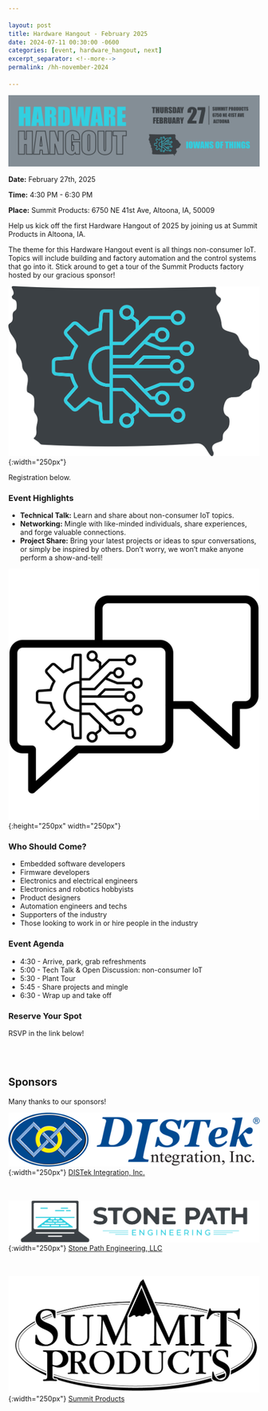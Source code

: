 ```yaml
---

layout: post
title: Hardware Hangout - February 2025
date: 2024-07-11 00:30:00 -0600
categories: [event, hardware_hangout, next]
excerpt_separator: <!--more-->
permalink: /hh-november-2024

---
```


![Banner](../assets/images/banner_hardware_hangout_2025_02.png)

**Date:**  February 27th, 2025

**Time:**  4:30 PM - 6:30 PM

**Place:** Summit Products: 6750 NE 41st Ave, Altoona, IA, 50009

Help us kick off the first Hardware Hangout of 2025 by joining us at Summit Products in Altoona, IA.

The theme for this Hardware Hangout event is all things non-consumer IoT. Topics will include building and factory automation and the control systems that go into it. Stick around to get a tour of the Summit Products factory hosted by our gracious sponsor!

![Logo](/assets/images/iowans_of_things.png){:width="250px"}

Registration below.

<!--more-->  
<!--the above "comment" tells the main page where to put the break-->

### Event Highlights

- **Technical Talk:** Learn and share about non-consumer IoT topics.
- **Networking:** Mingle with like-minded individuals, share experiences, and forge valuable connections.
- **Project Share:** Bring your latest projects or ideas to spur conversations, or simply be inspired by others. Don’t worry, we won’t make anyone perform a show-and-tell!

![Icon](/assets/images/icon_hardware_hangout.png){:height="250px" width="250px"}

### Who Should Come?

- Embedded software developers
- Firmware developers
- Electronics and electrical engineers
- Electronics and robotics hobbyists
- Product designers
- Automation engineers and techs
- Supporters of the industry
- Those looking to work in or hire people in the industry

### Event Agenda

- 4:30 - Arrive, park, grab refreshments
- 5:00 - Tech Talk & Open Discussion: non-consumer IoT
- 5:30 - Plant Tour 
- 5:45 - Share projects and mingle
- 6:30 - Wrap up and take off

### Reserve Your Spot

RSVP in the link below!
<script charset="utf-8" type="text/javascript" src="//js.hsforms.net/forms/embed/v2.js"></script>
<script>
  hbspt.forms.create({
    portalId: "48052701",
    formId: "23662deb-5f77-4542-a229-3fc55267deac"
  });
</script>

<br /><br />

## Sponsors

Many thanks to our sponsors!

![DISTek Logo](/assets/images/DISTek_Logo.png){:width="250px"}
[DISTek Integration, Inc.](https://distek.com/)

<br /><br />
![SPE Logo](/assets/images/logo_stonepath_horiz.png){:width="250px"}
[Stone Path Engineering, LLC](https://stonepathengineering.com/)

<br /><br />
![Summit Logo](../assets/images/SUMMIT_LOGO_2024_black.png){:width="250px"}
[Summit Products](https://www.summit-products.com/)
